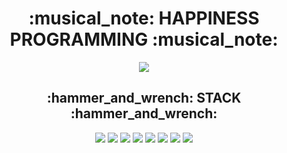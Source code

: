 <div align="center">
  <h1>:musical_note: HAPPINESS PROGRAMMING :musical_note:</h1> 
</div>

<div align="center">
   <img src="https://c.tenor.com/PhpD6OvGvn8AAAAi/stitch-disney.gif" />  
</div>

<div align="center">
  <h2>:hammer_and_wrench: STACK :hammer_and_wrench:</h2>
  <img src="https://img.shields.io/badge/TypeScript-3178C6?style=flat-square&logo=TypeScript&logoColor=black" />
  <img src="https://img.shields.io/badge/Next.js-white?style=flat-square&logo=Next.js&logoColor=black" />
  <img src="https://img.shields.io/badge/AWS Amplify-FF9900?style=flat-square&logo=AWS Amplify&logoColor=black" />
  <img src="https://img.shields.io/badge/Nest.js-E0234E?style=flat-square&logo=NestJS&logoColor=black" />
  <img src="https://img.shields.io/badge/AWS Serverless-FD5750?style=flat-square&logo=Serverless&logoColor=black" />
  <img src="https://img.shields.io/badge/Android-3DDC84?style=flat-square&logo=Android&logoColor=black" />
  <img src="https://img.shields.io/badge/Flutter-02569B?style=flat-square&logo=Flutter&logoColor=black" />
  <img src="https://img.shields.io/badge/PostgreSQL-4169E1?style=flat-square&logo=PostgreSQL&logoColor=black" />
</div>




